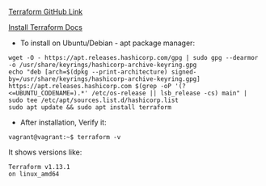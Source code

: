 [Terraform GitHub Link](https://github.com/hashicorp/terraform)

[Install Terraform Docs](https://developer.hashicorp.com/terraform/install)

- To install on Ubuntu/Debian - apt package manager:
```
wget -O - https://apt.releases.hashicorp.com/gpg | sudo gpg --dearmor -o /usr/share/keyrings/hashicorp-archive-keyring.gpg
echo "deb [arch=$(dpkg --print-architecture) signed-by=/usr/share/keyrings/hashicorp-archive-keyring.gpg] https://apt.releases.hashicorp.com $(grep -oP '(?<=UBUNTU_CODENAME=).*' /etc/os-release || lsb_release -cs) main" | sudo tee /etc/apt/sources.list.d/hashicorp.list
sudo apt update && sudo apt install terraform
```

- After installation, Verify it:
```
vagrant@vagrant:~$ terraform -v
```
It shows versions like:
```
Terraform v1.13.1
on linux_amd64
```



